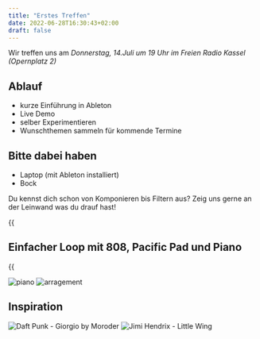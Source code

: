 ```yaml
---
title: "Erstes Treffen"
date: 2022-06-28T16:30:43+02:00
draft: false
---
```

Wir treffen uns am *Donnerstag, 14.Juli um 19 Uhr im Freien Radio Kassel (Opernplatz 2)*

## Ablauf
- kurze Einführung in Ableton
- Live Demo
- selber Experimentieren
- Wunschthemen sammeln für kommende Termine

## Bitte dabei haben
- Laptop (mit Ableton installiert)
- Bock

Du kennst dich schon von Komponieren bis Filtern aus? Zeig uns gerne an der Leinwand was du drauf hast!

{{<audio src="/posts/Live2.mp3" caption="Mein erster Track" >}}

## Einfacher Loop mit 808, Pacific Pad und Piano

{{<audio src="/posts/treffen_1/treffen_1_live.mp3" caption="Ergebnis des ersten Treffen" >}}

![piano](./../grand_piano_arp_random_scale.png)
![arragement](./../core_pacific_piano.png)

## Inspiration

![Daft Punk - Giorgio by Moroder](https://www.youtube.com/watch?v=zhl-Cs1-sG4)
![Jimi Hendrix - Little Wing](https://www.youtube.com/watch?v=BkEPBiMbgxs)